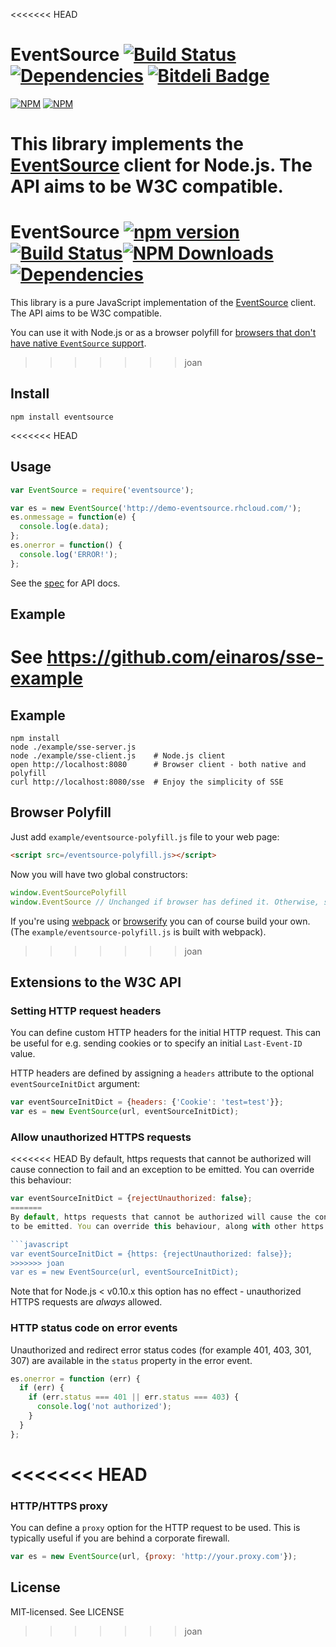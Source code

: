 <<<<<<< HEAD
# EventSource [![Build Status](https://secure.travis-ci.org/aslakhellesoy/eventsource-node.png)](http://travis-ci.org/aslakhellesoy/eventsource-node) [![Dependencies](https://david-dm.org/aslakhellesoy/eventsource-node.png)](https://david-dm.org/aslakhellesoy/eventsource-node) [![Bitdeli Badge](https://d2weczhvl823v0.cloudfront.net/aslakhellesoy/eventsource-node/trend.png)](https://bitdeli.com/free "Bitdeli Badge")


[![NPM](https://nodei.co/npm/eventsource.png?stars&downloads)](https://nodei.co/npm/eventsource/)
[![NPM](https://nodei.co/npm-dl/eventsource.png)](https://nodei.co/npm/eventsource/)

This library implements the [EventSource](http://dev.w3.org/html5/eventsource/) client for Node.js. The API aims to be W3C compatible.
=======
# EventSource [![npm version](http://img.shields.io/npm/v/eventsource.svg?style=flat-square)](http://browsenpm.org/package/eventsource)[![Build Status](http://img.shields.io/travis/EventSource/eventsource/master.svg?style=flat-square)](https://travis-ci.org/EventSource/eventsource)[![NPM Downloads](https://img.shields.io/npm/dm/eventsource.svg?style=flat-square)](http://npm-stat.com/charts.html?package=eventsource&from=2015-09-01)[![Dependencies](https://img.shields.io/david/EventSource/eventsource.svg?style=flat-square)](https://david-dm.org/EventSource/eventsource)

This library is a pure JavaScript implementation of the [EventSource](https://html.spec.whatwg.org/multipage/server-sent-events.html#server-sent-events) client. The API aims to be W3C compatible.

You can use it with Node.js or as a browser polyfill for
[browsers that don't have native `EventSource` support](http://caniuse.com/#feat=eventsource).
>>>>>>> joan

## Install

    npm install eventsource

<<<<<<< HEAD
## Usage

```javascript
var EventSource = require('eventsource');

var es = new EventSource('http://demo-eventsource.rhcloud.com/');
es.onmessage = function(e) {
  console.log(e.data);
};
es.onerror = function() {
  console.log('ERROR!');
};
```

See the [spec](http://dev.w3.org/html5/eventsource/) for API docs.

## Example

See https://github.com/einaros/sse-example
=======
## Example

    npm install
    node ./example/sse-server.js
    node ./example/sse-client.js    # Node.js client
    open http://localhost:8080      # Browser client - both native and polyfill
    curl http://localhost:8080/sse  # Enjoy the simplicity of SSE

## Browser Polyfill

Just add `example/eventsource-polyfill.js` file to your web page:

```html
<script src=/eventsource-polyfill.js></script>
```

Now you will have two global constructors:

```javascript
window.EventSourcePolyfill
window.EventSource // Unchanged if browser has defined it. Otherwise, same as window.EventSourcePolyfill
```

If you're using [webpack](https://webpack.github.io/) or [browserify](http://browserify.org/)
you can of course build your own. (The `example/eventsource-polyfill.js` is built with webpack).
>>>>>>> joan

## Extensions to the W3C API

### Setting HTTP request headers

You can define custom HTTP headers for the initial HTTP request. This can be useful for e.g. sending cookies
or to specify an initial `Last-Event-ID` value.

HTTP headers are defined by assigning a `headers` attribute to the optional `eventSourceInitDict` argument:

```javascript
var eventSourceInitDict = {headers: {'Cookie': 'test=test'}};
var es = new EventSource(url, eventSourceInitDict);
```

### Allow unauthorized HTTPS requests

<<<<<<< HEAD
By default, https requests that cannot be authorized will cause connection to fail and an exception
to be emitted. You can override this behaviour:

```javascript
var eventSourceInitDict = {rejectUnauthorized: false};
=======
By default, https requests that cannot be authorized will cause the connection to fail and an exception
to be emitted. You can override this behaviour, along with other https options:

```javascript
var eventSourceInitDict = {https: {rejectUnauthorized: false}};
>>>>>>> joan
var es = new EventSource(url, eventSourceInitDict);
```

Note that for Node.js < v0.10.x this option has no effect - unauthorized HTTPS requests are *always* allowed.

### HTTP status code on error events

Unauthorized and redirect error status codes (for example 401, 403, 301, 307) are available in the `status` property in the error event.

```javascript
es.onerror = function (err) {
  if (err) {
    if (err.status === 401 || err.status === 403) {
      console.log('not authorized');
    }
  }
};
```
<<<<<<< HEAD
=======

### HTTP/HTTPS proxy

You can define a `proxy` option for the HTTP request to be used. This is typically useful if you are behind a corporate firewall.

```javascript
var es = new EventSource(url, {proxy: 'http://your.proxy.com'});
```


## License

MIT-licensed. See LICENSE
>>>>>>> joan
